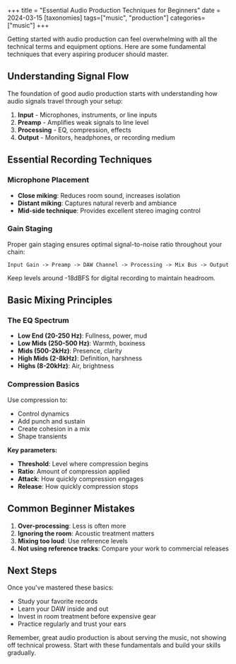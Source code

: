 +++
title = "Essential Audio Production Techniques for Beginners"
date = 2024-03-15
[taxonomies]
tags=["music", "production"]
categories=["music"]
+++

Getting started with audio production can feel overwhelming with all the technical terms and equipment options. Here are some fundamental techniques that every aspiring producer should master.

## Understanding Signal Flow

The foundation of good audio production starts with understanding how audio signals travel through your setup:

1. **Input** - Microphones, instruments, or line inputs
2. **Preamp** - Amplifies weak signals to line level
3. **Processing** - EQ, compression, effects
4. **Output** - Monitors, headphones, or recording medium

## Essential Recording Techniques

### Microphone Placement

- **Close miking**: Reduces room sound, increases isolation
- **Distant miking**: Captures natural reverb and ambiance
- **Mid-side technique**: Provides excellent stereo imaging control

### Gain Staging

Proper gain staging ensures optimal signal-to-noise ratio throughout your chain:

```
Input Gain -> Preamp -> DAW Channel -> Processing -> Mix Bus -> Output
```

Keep levels around -18dBFS for digital recording to maintain headroom.

## Basic Mixing Principles

### The EQ Spectrum

- **Low End (20-250 Hz)**: Fullness, power, mud
- **Low Mids (250-500 Hz)**: Warmth, boxiness
- **Mids (500-2kHz)**: Presence, clarity
- **High Mids (2-8kHz)**: Definition, harshness
- **Highs (8-20kHz)**: Air, brightness

### Compression Basics

Use compression to:
- Control dynamics
- Add punch and sustain  
- Create cohesion in a mix
- Shape transients

**Key parameters:**
- **Threshold**: Level where compression begins
- **Ratio**: Amount of compression applied
- **Attack**: How quickly compression engages
- **Release**: How quickly compression stops

## Common Beginner Mistakes

1. **Over-processing**: Less is often more
2. **Ignoring the room**: Acoustic treatment matters
3. **Mixing too loud**: Use reference levels
4. **Not using reference tracks**: Compare your work to commercial releases

## Next Steps

Once you've mastered these basics:

- Study your favorite records
- Learn your DAW inside and out
- Invest in room treatment before expensive gear
- Practice regularly and trust your ears

Remember, great audio production is about serving the music, not showing off technical prowess. Start with these fundamentals and build your skills gradually.